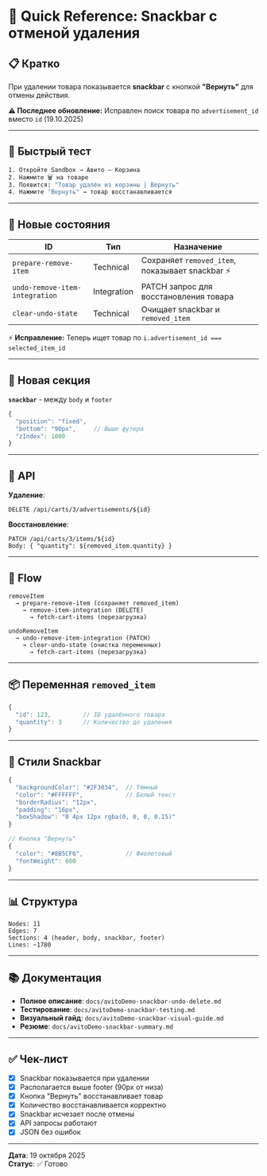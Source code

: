 # 🚀 Quick Reference: Snackbar с отменой удаления

## 📋 Кратко

При удалении товара показывается **snackbar** с кнопкой **"Вернуть"** для отмены действия.

**⚠️ Последнее обновление:** Исправлен поиск товара по `advertisement_id` вместо `id` (19.10.2025)

---

## 🎯 Быстрый тест

```bash
1. Откройте Sandbox → Авито — Корзина
2. Нажмите 🗑️ на товаре
3. Появится: "Товар удалён из корзины | Вернуть"
4. Нажмите "Вернуть" → товар восстанавливается
```

---

## 🔧 Новые состояния

| ID | Тип | Назначение |
|----|-----|------------|
| `prepare-remove-item` | Technical | Сохраняет `removed_item`, показывает snackbar ⚡ |
| `undo-remove-item-integration` | Integration | PATCH запрос для восстановления товара |
| `clear-undo-state` | Technical | Очищает snackbar и `removed_item` |

⚡ **Исправление:** Теперь ищет товар по `i.advertisement_id === selected_item_id`

---

## 🎨 Новая секция

**`snackbar`** - между `body` и `footer`
```javascript
{
  "position": "fixed",
  "bottom": "90px",     // Выше футера
  "zIndex": 1000
}
```

---

## 📡 API

**Удаление**:
```http
DELETE /api/carts/3/advertisements/${id}
```

**Восстановление**:
```http
PATCH /api/carts/3/items/${id}
Body: { "quantity": ${removed_item.quantity} }
```

---

## 🔄 Flow

```
removeItem 
  → prepare-remove-item (сохраняет removed_item)
    → remove-item-integration (DELETE)
      → fetch-cart-items (перезагрузка)
        
undoRemoveItem
  → undo-remove-item-integration (PATCH)
    → clear-undo-state (очистка переменных)
      → fetch-cart-items (перезагрузка)
```

---

## 📦 Переменная `removed_item`

```javascript
{
  "id": 123,         // ID удалённого товара
  "quantity": 3      // Количество до удаления
}
```

---

## 🎨 Стили Snackbar

```javascript
{
  "backgroundColor": "#2F3034",  // Тёмный
  "color": "#FFFFFF",            // Белый текст
  "borderRadius": "12px",
  "padding": "16px",
  "boxShadow": "0 4px 12px rgba(0, 0, 0, 0.15)"
}

// Кнопка "Вернуть"
{
  "color": "#8B5CF6",            // Фиолетовый
  "fontWeight": 600
}
```

---

## 📊 Структура

```
Nodes: 11
Edges: 7
Sections: 4 (header, body, snackbar, footer)
Lines: ~1780
```

---

## 📚 Документация

- **Полное описание**: `docs/avitoDemo-snackbar-undo-delete.md`
- **Тестирование**: `docs/avitoDemo-snackbar-testing.md`
- **Визуальный гайд**: `docs/avitoDemo-snackbar-visual-guide.md`
- **Резюме**: `docs/avitoDemo-snackbar-summary.md`

---

## ✅ Чек-лист

- [x] Snackbar показывается при удалении
- [x] Располагается выше footer (90px от низа)
- [x] Кнопка "Вернуть" восстанавливает товар
- [x] Количество восстанавливается корректно
- [x] Snackbar исчезает после отмены
- [x] API запросы работают
- [x] JSON без ошибок

---

**Дата**: 19 октября 2025  
**Статус**: ✅ Готово
